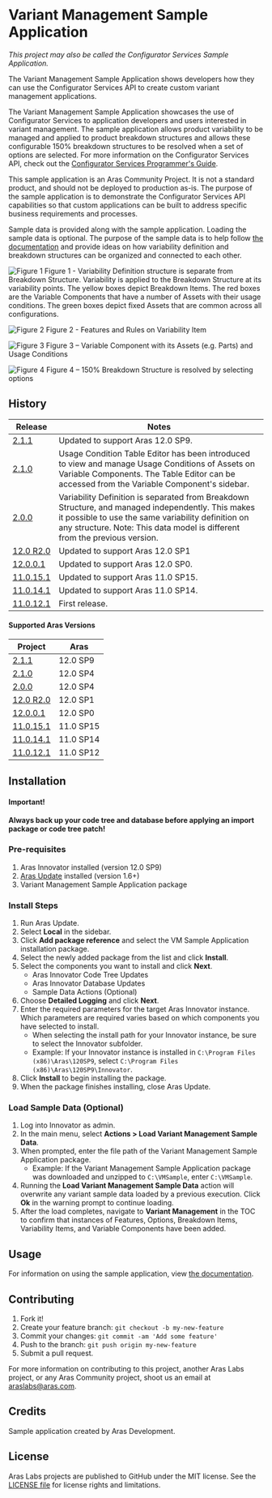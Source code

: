 # Variant Management Sample Application

*This project may also be called the Configurator Services Sample Application.*

The Variant Management Sample Application shows developers how they can use the Configurator Services API to create custom variant management applications. 

The Variant Management Sample Application showcases the use of Configurator Services to application developers and users interested in variant management. The sample application allows product variability to be managed and applied to product breakdown structures and allows these configurable 150% breakdown structures to be resolved when a set of options are selected. For more information on the Configurator Services API, check out the [Configurator Services Programmer's Guide](./Documentation/Aras%20Innovator%2012.0%20-%20Configurator%20Services%20Programmers%20Guide.pdf).

This sample application is an Aras Community Project. It is not a standard product, and should not be deployed to production as-is. The purpose of the sample application is to demonstrate the Configurator Services API capabilities so that custom applications can be built to address specific business requirements and processes.

Sample data is provided along with the sample application. Loading the sample data is optional. The purpose of the sample data is to help follow [the documentation](./Documentation/Aras%20Innovator%2012.0%20-%20Variant%20Management%20Sample%20Application.pdf) and provide ideas on how variability definition and breakdown structures can be organized and connected to each other. 

![Figure 1](./Screenshots/vm-image-1.jpg)
Figure 1 - Variability Definition structure is separate from Breakdown Structure.  Variability is applied to the Breakdown Structure at its variability points.  The yellow boxes depict Breakdown Items.  The red boxes are the Variable Components that have a number of Assets with their usage conditions.  The green boxes depict fixed Assets that are common across all configurations.

![Figure 2](./Screenshots/vm-image-2.jpg)
Figure 2 - Features and Rules on Variability Item

![Figure 3](./Screenshots/vm-image-3.jpg)
Figure 3 – Variable Component with its Assets (e.g. Parts) and Usage Conditions

![Figure 4](./Screenshots/vm-image-4.jpg)
Figure 4 – 150% Breakdown Structure is resolved by selecting options

## History

Release | Notes
--------|--------
[2.1.1](https://github.com/ArasLabs/vm-sample-application/releases/tag/v2.1.1) | Updated to support Aras 12.0 SP9.
[2.1.0](https://github.com/ArasLabs/vm-sample-application/releases/tag/v2.1.0) | Usage Condition Table Editor has been introduced to view and manage Usage Conditions of Assets on Variable Components. The Table Editor can be accessed from the Variable Component's sidebar.
[2.0.0](https://github.com/ArasLabs/vm-sample-application/releases/tag/v2.0.0) | Variability Definition is separated from Breakdown Structure, and managed independently. This makes it possible to use the same variability definition on any structure. Note: This data model is different from the previous version.
[12.0 R2.0](https://github.com/ArasLabs/vm-sample-application/releases/tag/12.0R2.0) | Updated to support Aras 12.0 SP1
[12.0.0.1](https://github.com/ArasLabs/vm-sample-application/releases/tag/12.0.0.1) | Updated to support Aras 12.0 SP0.
[11.0.15.1](https://github.com/ArasLabs/vm-sample-application/releases/tag/11.0.15.1) | Updated to support Aras 11.0 SP15.
[11.0.14.1](https://github.com/ArasLabs/vm-sample-application/releases/tag/11.0.14.1) | Updated to support Aras 11.0 SP14. 
[11.0.12.1](https://github.com/ArasLabs/vm-sample-application/releases/tag/11.0.12.1) | First release.

#### Supported Aras Versions

Project | Aras
--------|------
[2.1.1](https://github.com/ArasLabs/vm-sample-application/releases/tag/v2.1.1) | 12.0 SP9
[2.1.0](https://github.com/ArasLabs/vm-sample-application/releases/tag/v2.1.0) | 12.0 SP4
[2.0.0](https://github.com/ArasLabs/vm-sample-application/releases/tag/v2.0.0) | 12.0 SP4
[12.0 R2.0](https://github.com/ArasLabs/vm-sample-application/releases/tag/12.0R2.0) | 12.0 SP1
[12.0.0.1](https://github.com/ArasLabs/vm-sample-application/releases/tag/12.0.0.1) | 12.0 SP0
[11.0.15.1](https://github.com/ArasLabs/vm-sample-application/releases/tag/11.0.15.1) | 11.0 SP15
[11.0.14.1](https://github.com/ArasLabs/vm-sample-application/releases/tag/11.0.14.1) | 11.0 SP14
[11.0.12.1](https://github.com/ArasLabs/vm-sample-application/releases/tag/11.0.12.1) | 11.0 SP12

## Installation

#### Important!
**Always back up your code tree and database before applying an import package or code tree patch!**

### Pre-requisites

1. Aras Innovator installed (version 12.0 SP9)
2. [Aras Update](http://www.aras.com/support/downloads/) installed (version 1.6+)
3. Variant Management Sample Application package

### Install Steps

1. Run Aras Update.
2. Select **Local** in the sidebar.
3. Click **Add package reference** and select the VM Sample Application installation package.
4. Select the newly added package from the list and click **Install**.
5. Select the components you want to install and click **Next**.
    * Aras Innovator Code Tree Updates
    * Aras Innovator Database Updates
    * Sample Data Actions (Optional)
6. Choose **Detailed Logging** and click **Next**.
7. Enter the required parameters for the target Aras Innovator instance. Which parameters are required varies based on which components you have selected to install.
    * When selecting the install path for your Innovator instance, be sure to select the Innovator subfolder. 
    * Example: If your Innovator instance is installed in `C:\Program Files (x86)\Aras\120SP9`, select `C:\Program Files (x86)\Aras\120SP9\Innovator`.
8. Click **Install** to begin installing the package.
9. When the package finishes installing, close Aras Update.

### Load Sample Data (Optional)

1. Log into Innovator as admin.
2. In the main menu, select **Actions > Load Variant Management Sample Data**.
3. When prompted, enter the file path of the Variant Management Sample Application package.
    * Example: If the Variant Management Sample Application package was downloaded and unzipped to `C:\VMSample`, enter `C:\VMSample`.
4. Running the **Load Variant Management Sample Data** action will overwrite any variant sample data loaded by a previous execution. Click **Ok** in the warning prompt to continue loading.
5. After the load completes, navigate to **Variant Management** in the TOC to confirm that instances of Features, Options, Breakdown Items, Variability Items, and Variable Components have been added.

## Usage

For information on using the sample application, view [the documentation](./Documentation/Aras%20Innovator%2012.0%20-%20Variant%20Management%20Sample%20Application.pdf).

## Contributing

1. Fork it!
2. Create your feature branch: `git checkout -b my-new-feature`
3. Commit your changes: `git commit -am 'Add some feature'`
4. Push to the branch: `git push origin my-new-feature`
5. Submit a pull request.

For more information on contributing to this project, another Aras Labs project, or any Aras Community project, shoot us an email at araslabs@aras.com.

## Credits

Sample application created by Aras Development.

## License

Aras Labs projects are published to GitHub under the MIT license. See the [LICENSE file](./LICENSE.md) for license rights and limitations.